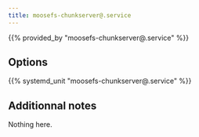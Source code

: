 ```yaml
---
title: moosefs-chunkserver@.service
---
```


{{% provided_by "moosefs-chunkserver@.service" %}}

## Options

{{% systemd_unit "moosefs-chunkserver@.service" %}}

## Additionnal notes

Nothing here.